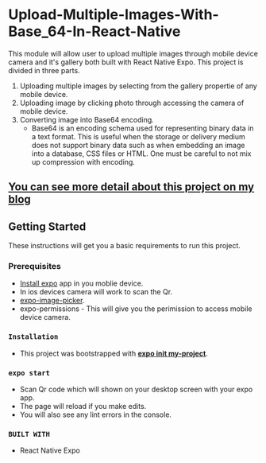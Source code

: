 # Upload-Multiple-Images-With-Base_64-In-React-Native
This module will allow user to upload multiple images through mobile device camera and it's gallery both built with React Native Expo. This project is divided in three parts. 
1. Uploading multiple images by selecting from the gallery propertie of any mobile device.
2. Uploading image by clicking photo through accessing the camera of mobile device.
3. Converting image into Base64 encoding.
   - Base64 is an encoding schema used for representing binary data in a text format. This is useful when the storage or delivery medium    does not support binary data such as when embedding an image into a database, CSS files or HTML. One must be careful to not mix up compression with encoding.
   
## [**You can see more detail about this project on my blog**](https://medium.com/@alphaq1205/how-to-upload-multiple-images-in-react-native-with-base-64-c096cabcaf49)

## Getting Started
These instructions will get you a basic requirements to run this project.

### Prerequisites
- [Install expo](https://play.google.com/store/apps/details?id=host.exp.exponent&hl=en) app in you moblie device.
- In ios devices camera will work to scan the Qr.
- [expo-image-picker](https://www.npmjs.com/package/expo-image-picker).
- expo-permissions - This will give you the perimission to access mobile device camera.

### `Installation`
- This project was bootstrapped with [**expo init my-project**](https://docs.expo.io/versions/v36.0.0/).

### `expo start`
- Scan Qr code which will shown on your desktop screen with your expo app.
- The page will reload if you make edits.
- You will also see any lint errors in the console.

### `BUILT WITH`
- React Native Expo


